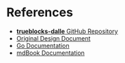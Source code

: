 # References

- [**trueblocks-dalle** GitHub Repository](https://github.com/TrueBlocks/trueblocks-dalle/blob/main/README.md)
- [Original Design Document](https://docs.google.com/document/d/1jNUonGHN6mHT4FqrmI7TlS82epNOqHECcxwobLQGxTo/edit?tab=t.0)
- [Go Documentation](https://golang.org/doc/)
- [mdBook Documentation](https://rust-lang.github.io/mdBook/)
